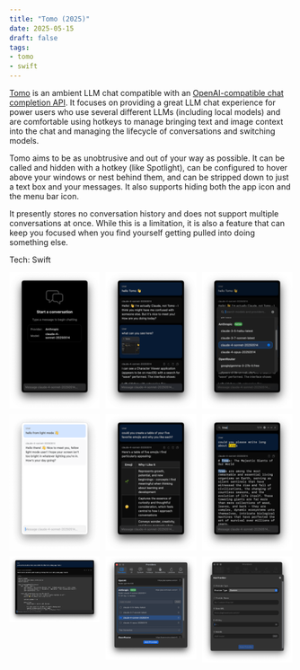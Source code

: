 ```yaml
---
title: "Tomo (2025)"
date: 2025-05-15
draft: false
tags:
- tomo
- swift
---
```


[Tomo](https://www.wvlen.llc/apps/tomo) is an ambient LLM chat compatible with an [OpenAI-compatible chat completion API](https://platform.openai.com/docs/api-reference/chat).
It focuses on providing a great LLM chat experience for power users who use several different LLMs (including local models) and are comfortable using hotkeys to manage bringing text and image context into the chat and managing the lifecycle of conversations and switching models.

Tomo aims to be as unobtrusive and out of your way as possible.
It can be called and hidden with a hotkey (like Spotlight), can be configured to hover above your windows or nest behind them, and can be stripped down to just a text box and your messages.
It also supports hiding both the app icon and the menu bar icon.

It presently stores no conversation history and does not support multiple conversations at once.
While this is a limitation, it is also a feature that can keep you focused when you find yourself getting pulled into doing something else.

Tech: Swift

<div style="display: grid; grid-template-columns: repeat(3, 1fr); gap: 10px;">
    <img src="images/start.png" alt="Tomo's start screen" width="100%"/>
    <img src="images/chat.png" alt="Tomo's chat screen with a single message pair" width="100%"/>
    <img src="images/model_selector.png" alt="Tomo's model selector" width="100%"/>
    <img src="images/light_mode.png" alt="Tomo's light mode" width="100%"/>
    <img src="images/markdown.png" alt="Tomo displaying a markdown table" width="100%"/>
    <img src="images/find.png" alt="Tomo chatting with an Ollama model" width="100%"/>
    <img src="images/code.png" alt="Tomo rendering a code block" width="100%"/>
    <img src="images/prefs.png" alt="Tomo's preferences" width="100%"/>
    <img src="images/custom_provider.png" alt="Tomo's custom provider add screen" width="100%"/>
</div>
